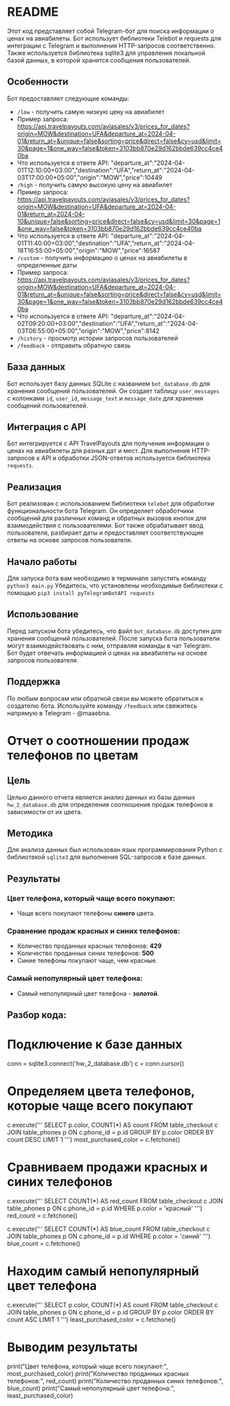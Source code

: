 # README

Этот код представляет собой Telegram-бот для поиска информации о ценах на авиабилеты.
Бот использует библиотеки Telebot и requests для интеграции с Telegram и выполнения HTTP-запросов соответственно.
Также используется библиотека sqlite3 для управления локальной базой данных, в которой хранятся сообщения пользователей.

## Особенности

Бот предоставляет следующие команды:

- `/low` - получить самую низкую цену на авиабилет
- Пример запроса: https://api.travelpayouts.com/aviasales/v3/prices_for_dates?origin=MOW&destination=UFA&departure_at=2024-04-01&return_at=&unique=false&sorting=price&direct=false&cy=usd&limit=30&page=1&one_way=false&token=3103bb870e29d162bbde639cc4ce40ba
- Что используется в ответе API: "departure_at":"2024-04-01T12:10:00+03:00","destination":"UFA","return_at":"2024-04-03T17:00:00+05:00","origin":"MOW","price":10449
- `/high` - получить самую высокую цену на авиабилет
- Пример запроса: https://api.travelpayouts.com/aviasales/v3/prices_for_dates?origin=MOW&destination=UFA&departure_at=2024-04-01&return_at=2024-04-10&unique=false&sorting=price&direct=false&cy=usd&limit=30&page=1&one_way=false&token=3103bb870e29d162bbde639cc4ce40ba
- Что используется в ответе API: "departure_at":"2024-04-01T11:40:00+03:00","destination":"UFA","return_at":"2024-04-18T16:55:00+05:00","origin":"MOW","price":16587
- `/custom` - получить информацию о ценах на авиабилеты в определенные даты
- Пример запроса: https://api.travelpayouts.com/aviasales/v3/prices_for_dates?origin=MOW&destination=UFA&departure_at=2024-04-01&return_at=&unique=false&sorting=price&direct=false&cy=usd&limit=30&page=1&one_way=false&token=3103bb870e29d162bbde639cc4ce40ba
- Что используется в ответе API: "departure_at":"2024-04-02T09:20:00+03:00","destination":"UFA","return_at":"2024-04-03T06:55:00+05:00","origin":"MOW","price":8142
- `/history` - просмотр истории запросов пользователей
- `/feedback` - отправить обратную связь

## База данных

Бот использует базу данных SQLite с названием `bot_database.db` для хранения сообщений пользователей.
Он создает таблицу `user_messages` с колонками `id`, `user_id`, `message_text` и `message_date` для хранения сообщений пользователей.

## Интеграция с API

Бот интегрируется с API TravelPayouts для получения информации о ценах на авиабилеты для разных дат и мест.
Для выполнения HTTP-запросов к API и обработки JSON-ответов используется библиотека `requests`.

## Реализация

Бот реализован с использованием библиотеки `telebot` для обработки функциональности бота Telegram.
Он определяет обработчики сообщений для различных команд и обратных вызовов кнопок для взаимодействия с пользователями.
Бот также обрабатывает ввод пользователя, разбирает даты и предоставляет соответствующие ответы на основе запросов пользователя.

## Начало работы

Для запуска бота вам необходимо в терминале запустить команду `python3 main.py`
Убедитесь, что установлены необходимые библиотеки с помощью `pip3 install pyTelegramBotAPI requests`

## Использование

Перед запуском бота убедитесь, что файл `bot_database.db` доступен для хранения сообщений пользователей.
После запуска бота пользователи могут взаимодействовать с ним, отправляя команды в чат Telegram.
Бот будет отвечать информацией о ценах на авиабилеты на основе запросов пользователя.

## Поддержка

По любым вопросам или обратной связи вы можете обратиться к создателю бота.
Используйте команду `/feedback` или свяжитесь напрямую в Telegram - @maaebna.



# Отчет о соотношении продаж телефонов по цветам

## Цель
Целью данного отчета является анализ данных из базы данных `hw_2_database.db` для определения соотношения продаж телефонов в зависимости от их цвета.

## Методика
Для анализа данных был использован язык программирования Python с библиотекой `sqlite3` для выполнения SQL-запросов к базе данных.

## Результаты

### Цвет телефона, который чаще всего покупают:
- Чаще всего покупают телефоны **синего** цвета.

### Сравнение продаж красных и синих телефонов:
- Количество проданных красных телефонов: **429**
- Количество проданных синих телефонов: **500**
- Синие телефоны покупают чаще, чем красные.

### Самый непопулярный цвет телефона:
- Самый непопулярный цвет телефона - **золотой**.

## Разбор кода:

# Подключение к базе данных
conn = sqlite3.connect('hw_2_database.db')
c = conn.cursor()

# Определяем цвета телефонов, которые чаще всего покупают
c.execute('''
    SELECT p.color, COUNT(*) AS count
    FROM table_checkout c
    JOIN table_phones p ON c.phone_id = p.id
    GROUP BY p.color
    ORDER BY count DESC
    LIMIT 1
''')
most_purchased_color = c.fetchone()

# Сравниваем продажи красных и синих телефонов
c.execute('''
    SELECT COUNT(*) AS red_count
    FROM table_checkout c
    JOIN table_phones p ON c.phone_id = p.id
    WHERE p.color = 'красный'
''')
red_count = c.fetchone()

c.execute('''
    SELECT COUNT(*) AS blue_count
    FROM table_checkout c
    JOIN table_phones p ON c.phone_id = p.id
    WHERE p.color = 'синий'
''')
blue_count = c.fetchone()

# Находим самый непопулярный цвет телефона
c.execute('''
    SELECT p.color, COUNT(*) AS count
    FROM table_checkout c
    JOIN table_phones p ON c.phone_id = p.id
    GROUP BY p.color
    ORDER BY count ASC
    LIMIT 1
''')
least_purchased_color = c.fetchone()

# Выводим результаты
print("Цвет телефона, который чаще всего покупают:", most_purchased_color)
print("Количество проданных красных телефонов:", red_count)
print("Количество проданных синих телефонов:", blue_count)
print("Самый непопулярный цвет телефона:", least_purchased_color)
